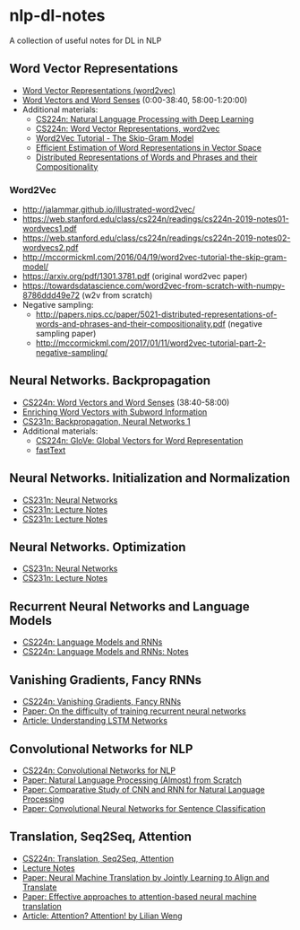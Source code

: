 # nlp-dl-notes
A collection of useful notes for DL in NLP
## Word Vector Representations

* [Word Vector Representations (word2vec)](https://youtu.be/8rXD5-xhemo)
* [Word Vectors and Word Senses](https://youtu.be/kEMJRjEdNzM) (0:00-38:40, 58:00-1:20:00)
* Additional materials:
  * [CS224n: Natural Language Processing with Deep Learning](https://youtu.be/OQQ-W_63UgQ)
  * [CS224n: Word Vector Representations, word2vec](https://youtu.be/ERibwqs9p38)
  * [Word2Vec Tutorial - The Skip-Gram Model](http://mccormickml.com/2016/04/19/word2vec-tutorial-the-skip-gram-model)
  * [Efficient Estimation of Word Representations in Vector Space](https://arxiv.org/pdf/1301.3781.pdf)
  * [Distributed Representations of Words and Phrases and their Compositionality](https://arxiv.org/pdf/1310.4546.pdf)
 
### Word2Vec
* http://jalammar.github.io/illustrated-word2vec/
* https://web.stanford.edu/class/cs224n/readings/cs224n-2019-notes01-wordvecs1.pdf
* https://web.stanford.edu/class/cs224n/readings/cs224n-2019-notes02-wordvecs2.pdf
* http://mccormickml.com/2016/04/19/word2vec-tutorial-the-skip-gram-model/
* https://arxiv.org/pdf/1301.3781.pdf (original word2vec paper)
* https://towardsdatascience.com/word2vec-from-scratch-with-numpy-8786ddd49e72 (w2v from scratch)
* Negative sampling:
  * http://papers.nips.cc/paper/5021-distributed-representations-of-words-and-phrases-and-their-compositionality.pdf (negative sampling paper)
  * http://mccormickml.com/2017/01/11/word2vec-tutorial-part-2-negative-sampling/ 
   
## Neural Networks. Backpropagation
 
 * [CS224n: Word Vectors and Word Senses](https://youtu.be/kEMJRjEdNzM) (38:40-58:00)
 * [Enriching Word Vectors with Subword Information](https://www.mitpressjournals.org/doi/pdfplus/10.1162/tacl_a_00051)
 * [CS231n: Backpropagation, Neural Networks 1](https://youtu.be/i94OvYb6noo)
 * Additional materials:
    * [CS224n: GloVe: Global Vectors for Word Representation](https://youtu.be/ASn7ExxLZws)
    * [fastText](https://youtu.be/CHcExDsDeHU)
    
## Neural Networks. Initialization and Normalization
 * [CS231n: Neural Networks](https://www.youtube.com/watch?v=gYpoJMlgyXA)
 * [CS231n: Lecture Notes](http://cs231n.github.io/neural-networks-1)
 * [CS231n: Lecture Notes](http://cs231n.github.io/neural-networks-2)
  
## Neural Networks. Optimization

 * [CS231n: Neural Networks](https://www.youtube.com/watch?v=hd_KFJ5ktUc)
 * [CS231n: Lecture Notes](http://cs231n.github.io/neural-networks-3)

## Recurrent Neural Networks and Language Models

 * [CS224n: Language Models and RNNs](https://youtu.be/iWea12EAu6U)
 * [CS224n: Language Models and RNNs: Notes](http://web.stanford.edu/class/cs224n/readings/cs224n-2019-notes05-LM_RNN.pdf)
 
## Vanishing Gradients, Fancy RNNs
* [CS224n: Vanishing Gradients, Fancy RNNs](https://www.youtube.com/watch?v=QEw0qEa0E50&list=PLoROMvodv4rOhcuXMZkNm7j3fVwBBY42z&index=7)
* [Paper: On the difficulty of training recurrent neural networks](http://proceedings.mlr.press/v28/pascanu13.pdf)
* [Article: Understanding LSTM Networks](https://colah.github.io/posts/2015-08-Understanding-LSTMs/)

## Convolutional Networks for NLP
* [CS224n: Convolutional Networks for NLP](https://youtu.be/EAJoRA0KX7I)
* [Paper: Natural Language Processing (Almost) from Scratch](http://www.jmlr.org/papers/volume12/collobert11a/collobert11a.pdf)
* [Paper: Comparative Study of CNN and RNN for Natural Language Processing](https://arxiv.org/abs/1702.01923)
* [Paper: Convolutional Neural Networks for Sentence Classification](https://www.aclweb.org/anthology/D14-1181.pdf)
   
## Translation, Seq2Seq, Attention
* [CS224n: Translation, Seq2Seq, Attention](https://www.youtube.com/watch?v=XXtpJxZBa2c)
* [Lecture Notes](http://web.stanford.edu/class/cs224n/readings/cs224n-2019-notes06-NMT_seq2seq_attention.pdf)
* [Paper: Neural Machine Translation by Jointly Learning to Align and Translate](https://arxiv.org/pdf/1409.0473.pdf)
* [Paper: Effective approaches to attention-based neural machine translation](https://arxiv.org/pdf/1508.04025)
* [Article: Attention? Attention! by Lilian Weng](https://lilianweng.github.io/lil-log/2018/06/24/attention-attention.html)
